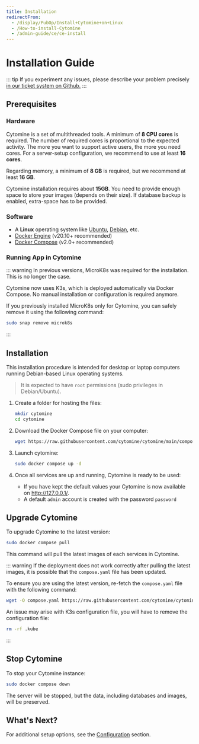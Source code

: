 ```yaml
---
title: Installation
redirectFrom:
  - /display/PubOp/Install+Cytomine+on+Linux
  - /How-to-install-Cytomine
  - /admin-guide/ce/ce-install
---
```


# Installation Guide

::: tip
If you experiment any issues, please describe your problem precisely [in our ticket system on Github.](https://github.com/cytomine/cytomine/issues)
:::

## Prerequisites

### Hardware

Cytomine is a set of multithreaded tools. A minimum of **8 CPU cores** is required. The number of required cores is proportional to the expected activity. The more you want to support active users, the more you need cores. For a server-setup configuration, we recommend to use at least **16 cores**.

Regarding memory, a minimum of **8 GB** is required, but we recommend at least **16 GB**.

Cytomine installation requires about **15GB**. You need to provide enough space to store your images (depends on their size). If database backup is enabled, extra-space has to be provided.

### Software

- A **Linux** operating system like [Ubuntu](https://ubuntu.com/), [Debian](https://www.debian.org/), etc.
- [Docker Engine](https://docs.docker.com/get-docker/) (v20.10+ recommended)
- [Docker Compose](https://docs.docker.com/compose/) (v2.0+ recommended)

### Running App in Cytomine

::: warning
In previous versions, MicroK8s was required for the installation. This is no longer the case.

Cytomine now uses K3s, which is deployed automatically via Docker Compose. No manual installation or configuration is required anymore.

If you previously installed MicroK8s only for Cytomine, you can safely remove it using the following command:
```bash
sudo snap remove microk8s
```
:::

## Installation

This installation procedure is intended for desktop or laptop computers running Debian-based Linux operating systems.

> It is expected to have `root` permissions (sudo privileges in Debian/Ubuntu).

1. Create a folder for hosting the files:

   ```bash
   mkdir cytomine
   cd cytomine
   ```

2. Download the Docker Compose file on your computer:

   ```bash
   wget https://raw.githubusercontent.com/cytomine/cytomine/main/compose.yaml
   ```

3. Launch cytomine:

   ```bash
   sudo docker compose up -d
   ```

4. Once all services are up and running, Cytomine is ready to be used:

   - If you have kept the default values your Cytomine is now available on <http://127.0.0.1/>.
   - A default `admin` account is created with the password `password`

## Upgrade Cytomine

To upgrade Cytomine to the latest version:

```bash
sudo docker compose pull
```

This command will pull the latest images of each services in Cytomine.

::: warning
If the deployment does not work correctly after pulling the latest images, it is possible that the `compose.yaml` file has been updated.

To ensure you are using the latest version, re-fetch the `compose.yaml` file with the following command:
```bash
wget -O compose.yaml https://raw.githubusercontent.com/cytomine/cytomine/main/compose.yaml
```

An issue may arise with K3s configuration file, you will have to remove the configuration file:
```bash
rm -rf .kube
```
:::

## Stop Cytomine

To stop your Cytomine instance:

```bash
sudo docker compose down
```

The server will be stopped, but the data, including databases and images, will be preserved.

## What's Next?

For additional setup options, see the [Configuration](./configuration.md) section.
